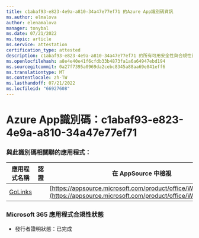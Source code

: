 ```yaml
---
title: c1abaf93-e823-4e9a-a810-34a47e77ef71 的Azure App識別碼資訊
ms.author: elmalova
author: elenamalova
manager: tonybal
ms.date: 07/21/2022
ms.topic: article
ms.service: attestation
certification_type: attested
description: c1abaf93-e823-4e9a-a810-34a47e77ef71 的所有可用安全性與合規性資訊。
ms.openlocfilehash: a8e4e40e41f6cfdb33b4873fa1a6a64947ebd194
ms.sourcegitcommit: 0a27f7395a0969da2cebc8345a88aa69e841eff6
ms.translationtype: MT
ms.contentlocale: zh-TW
ms.lasthandoff: 07/21/2022
ms.locfileid: "66927608"
---
```

# <a name="azure-app-id-c1abaf93-e823-4e9a-a810-34a47e77ef71"></a>Azure App識別碼：c1abaf93-e823-4e9a-a810-34a47e77ef71


### <a name="apps-associated-with-this-id"></a>與此識別碼相關聯的應用程式：
| **應用程式名稱** | **認證** | **在 AppSource 中檢視** |
|--------------|---------------|-----------------------|
| [GoLinks](../forward/WA200003853.md) |  | [https://appsource.microsoft.com/product/office/WA200003853](https://appsource.microsoft.com/product/office/WA200003853) |

### <a name="microsoft-365-app-compliance-status"></a>Microsoft 365 應用程式合規性狀態
- 發行者證明狀態：已完成
